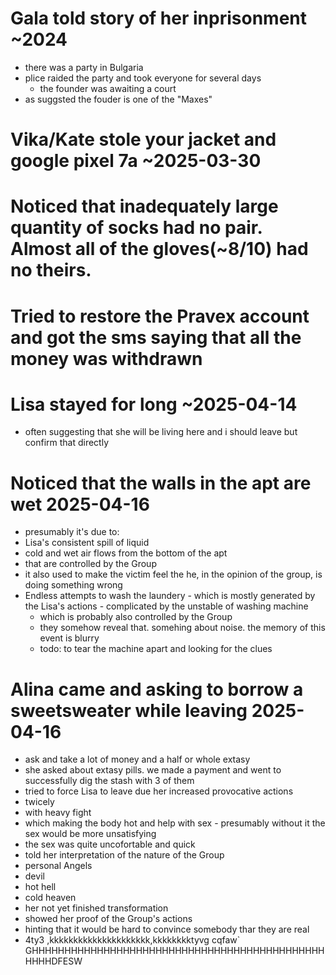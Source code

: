 # Gala told story of her inprisonment ~2024
- there was a party in Bulgaria
- plice raided the party and took everyone for several days
	 - the founder was awaiting a court
- as suggsted the fouder is one of the "Maxes"
# Vika/Kate stole your jacket and google pixel 7a ~2025-03-30
# Noticed that inadequately large quantity of socks had no pair. Almost all of the gloves(~8/10) had no theirs.
# Tried to restore the Pravex account and got the sms saying that all the money was withdrawn
# Lisa stayed for long ~2025-04-14
 - often suggesting that she will be living here and i should leave but confirm that directly
# Noticed that the walls in the apt are wet 2025-04-16
 - presumably it's due to:
  - Lisa's consistent spill of liquid
  - cold and wet air flows from the bottom of the apt
   - that are controlled by the Group
   - it also used to make the victim feel the he, in the opinion of the group, is doing something wrong
   - Endless attempts to wash the laundery
    - which is mostly generated by the Lisa's actions
	- complicated by the unstable of washing machine
	 - which is probably also controlled by the Group
	  - they somehow reveal that. somehing about noise. the memory of this event is blurry
	   - todo: to tear the machine apart and looking for the clues
# Alina came and asking to borrow a sweetsweater while leaving 2025-04-16
 - ask and take a lot of money and a half or whole extasy
 - she asked about extasy pills. we made a payment and went to successfully dig the stash with 3 of them
 - tried to force Lisa to leave due her increased provocative actions
  - twicely
  - with heavy fight
   - which making the body hot and help with sex
    - presumably without it the sex would be more unsatisfying
 - the sex was quite uncofortable and quick
 - told her interpretation of the nature of the Group
  - personal Angels
  - devil
  - hot hell
  - cold heaven
  - her not yet finished transformation
  - showed her proof of the Group's actions
   - hinting that it would be hard to convince somebody thar they are real
   - 4ty3 ,kkkkkkkkkkkkkkkkkkkkk,kkkkkkkktyvg                                            cqfaw\`	GHHHHHHHHHHHHHHHHHHHHHHHHHHHHHHHHHHHHHHHHHHHHHHHHHDFESW

